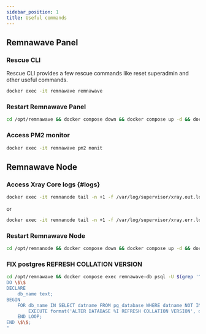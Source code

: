 ```yaml
---
sidebar_position: 1
title: Useful commands
---
```


## Remnawave Panel

### Rescue CLI

Rescue CLI provides a few rescue commands like reset superadmin and other useful commands.

```bash
docker exec -it remnawave remnawave
```

### Restart Remnawave Panel

```bash
cd /opt/remnawave && docker compose down && docker compose up -d && docker compose logs -f -t
```

### Access PM2 monitor

```bash
docker exec -it remnawave pm2 monit
```

## Remnawave Node

### Access Xray Core logs {#logs}

```bash
docker exec -it remnanode tail -n +1 -f /var/log/supervisor/xray.out.log
```

or

```bash
docker exec -it remnanode tail -n +1 -f /var/log/supervisor/xray.err.log
```

### Restart Remnawave Node

```bash
cd /opt/remnanode && docker compose down && docker compose up -d && docker compose logs -f -t
```

### FIX postgres REFRESH COLLATION VERSION

```bash
cd /opt/remnawave && docker compose exec remnawave-db psql -U $(grep '^POSTGRES_USER=' .env | cut -d '=' -f2) -d remnawave_db -c "
DO \$\$
DECLARE
    db_name text;
BEGIN
    FOR db_name IN SELECT datname FROM pg_database WHERE datname NOT IN ('template0') LOOP
        EXECUTE format('ALTER DATABASE %I REFRESH COLLATION VERSION', db_name);
    END LOOP;
END \$\$;
"
```
